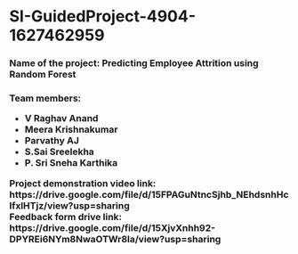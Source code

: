 # SI-GuidedProject-4904-1627462959
<h3>Name of the project: Predicting Employee Attrition using Random Forest</h3>
<h3> Team members:
  <ul>
    <li>V Raghav Anand</li>
    <li>Meera Krishnakumar</li>
    <li>Parvathy AJ </li>
    <li>S.Sai Sreelekha</li>
    <li>P. Sri Sneha Karthika</li>
  </ul>
Project demonstration video link: https://drive.google.com/file/d/15FPAGuNtncSjhb_NEhdsnhHclfxlHTjz/view?usp=sharing <br>
Feedback form drive link: https://drive.google.com/file/d/15XjvXnhh92-DPYREi6NYm8NwaOTWr8la/view?usp=sharing


